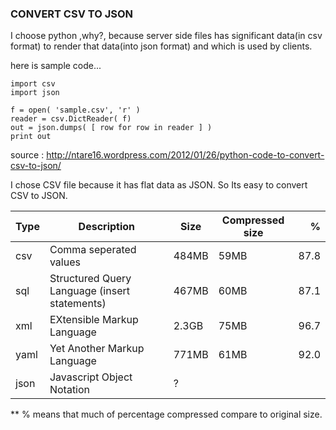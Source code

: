 ### CONVERT CSV TO JSON

I choose python ,why?, because server side files has significant data(in csv format) to render that data(into json format) and which is used by clients.

here is sample code...
```
import csv
import json

f = open( 'sample.csv', 'r' )
reader = csv.DictReader( f)
out = json.dumps( [ row for row in reader ] )
print out
```
source : http://ntare16.wordpress.com/2012/01/26/python-code-to-convert-csv-to-json/

I chose CSV file because it has flat data as JSON. So Its easy to convert CSV to JSON.

| Type | Description                                  | Size    |Compressed size|   %   |
|------|----------------------------------------------|---------|---------------|------:|
| csv  |Comma seperated values                        | 484MB   |     59MB      | 87.8  |
| sql  |Structured Query Language (insert statements) | 467MB   |     60MB      | 87.1  |
| xml  |EXtensible Markup Language                    | 2.3GB   |     75MB      | 96.7  |
| yaml |Yet Another Markup Language                   | 771MB   |     61MB      | 92.0  |
| json |Javascript Object Notation                    | ?       |               |       |

** % means that much of percentage compressed compare to original size.
